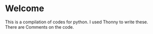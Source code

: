 
# Welcome

This is a compilation of codes for python.
I used Thonny to write these.
There are Comments on the code.




